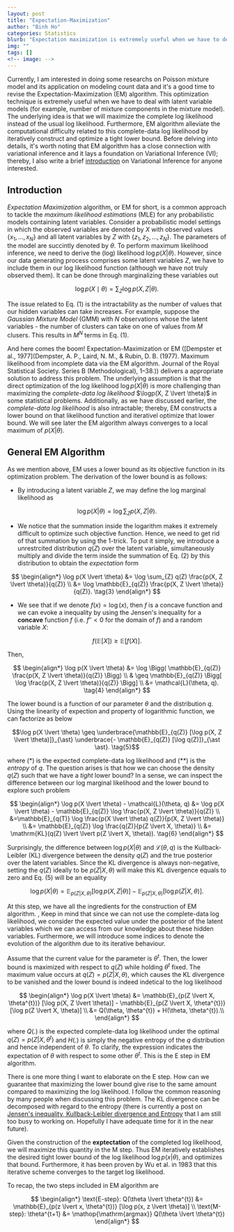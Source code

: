 ```yaml
---
layout: post
title: "Expectation-Maximization"
author: "Binh Ho"
categories: Statistics
blurb: "Expectation maximization is extremely useful when we have to deal with latent variable models (for example, number of mixture components in the mixture model)."
img: ""
tags: []
<!-- image: -->
---
```



Currently, I am interested in doing some researchs on Poisson mixture model and its application on
modeling count data and it's a good time to revise the Expectation-Maximization (EM) algorithm. This optimization technique is extremely useful when we have to deal with latent variable models (for example, number of mixture components in the mixture model). The underlying idea is that we will maximize the complete log 
likelihood instead of the usual log likelihood. Furthermore, EM algorithm alleviate the computational difficulty related to this complete-data log likelihood by iteratively construct and optimize a tight lower bound. Before delving into details, it's worth noting that EM algorithm has a close connection with variational 
inference and it lays a foundation on Variational Inference (VI); thereby, I also write a brief [introduction](https://callmequant.github.io/study/variational-inference/) on Variational Inference for anyone interested.

## Introduction
*Expectation Maximization* algorithm, or EM for short, is a common approach to tackle the *maximum likelihood estimations* (MLE) for any probabilistic models
containing latent variables. Consider a probabilistic model settings in which the observed variables are denoted by $X$ with observed values $\lbrace x_1, \dots, x_N \rbrace$ 
and all latent variables by $Z$ with $\lbrace z_1, z_2, \dots, z_N \rbrace$. The parameters of the model are succintly denoted by $\theta$. To perform maximum likelihood inference, we need to derive the (log) likelihood $\log p(X \lvert \theta)$. However, since our data generating process comprises some latent variables $Z$, we have to include them in our log likelihood function (although we have not truly observed them). It can be done through marginalizing these variables out

$$
\log p(X \mid \theta) = \sum_{Z} \log p(X, Z \lvert \theta). \tag{1}
$$

The issue related to Eq. (1) is the intractability as the number of values that our hidden variables can take increases. For example, suppose the *Gaussian Mixture Model* (GMM) with $N$ observations whose the latent variables - the number of clusters can take on one of values from $M$ clusers. This results in $M^N$ terms in Eq. (1). 

And here comes the boom! Expectation-Maximization or EM ([Dempster et al., 1977](Dempster, A. P., Laird, N. M., & Rubin, D. B. (1977). Maximum likelihood from incomplete data via the EM algorithm. Journal of the Royal Statistical Society. Series B (Methodological), 1–38.)) delivers a appropriate solution to address this problem. The underlying assumption is that the direct optimization of the log likelihood $\log p(X \lvert  \theta)$ is more challenging than maximizing the *complete-data log likelihood* $\logp(X, Z \lvert \theta)$ in some statistical problems. Additionally, as we have discussed earlier, the *complete-data log likelihood* is also intractable; thereby, EM constructs a lower bound on that likelihood function and iterativel optimize that lower bound. We will see later the EM algorithm always converges to a local maximum of $p(X \lvert \theta)$.

## General EM Algorithm
As we mention above, EM uses a lower bound as its objective function in its optimization problem. The derivation of the lower bound is as follows:
+ By introducing a latent variable $Z$, we may define the log marginal likelihood as 

$$
\log p(X \lvert \theta) =
\log \sum_{Z} p(X, Z \lvert \theta).
\tag{2}
$$

+ We notice that the summation inside the logarithm makes it extremely difficult to optimize such objective function. Hence, we need to get rid of that summation by using the 1-trick. To put it simply, we introduce a unrestrcited distribution  $q(Z)$ over the latent variable, simultaneously multiply and divide the term inside the summation of Eq. (2) by this distribution to obtain the *expectation* form 

$$
\begin{align*}
\log p(X \lvert \theta) &=
\log \sum_{Z} q(Z) \frac{p(X, Z \lvert \theta)}{q(Z)} \\
&= \log \mathbb{E}_{q(Z)} \frac{p(X, Z \lvert \theta)}{q(Z)}.
\tag{3}
\end{align*}
$$

+ We see that if we denote $f(x) = \log(x)$, then $f$ is a concave function and we can evoke a inequality by using the Jensen's inequality for a **concave** function $f$ (i.e. $f'' < 0$ for the domain of $f$) and a random variable $X$:
 
$$f(\mathbb{E}[X]) \geq \mathbb{E}[f(X)].$$

Then,

$$
\begin{align*}
\log p(X \lvert \theta) &= \log \Bigg( \mathbb{E}_{q(Z)} \frac{p(X, Z \lvert \theta)}{q(Z)} \Bigg) \\
& \geq \mathbb{E}_{q(Z)} \Bigg[ \log \frac{p(X, Z \lvert \theta)}{q(Z)} \Bigg] \\
&= \mathcal{L}(\theta, q). \tag{4}
\end{align*}
$$

The lower bound is a function of our parameter $\theta$ and the distribution $q$. Using the linearity of expection and property of logarithmic function, we can factorize as below

$$\log p(X \lvert \theta) \geq \underbrace{\mathbb{E}_{q(Z)} [\log p(X, Z \lvert \theta)]}_{\ast} \underbrace{- \mathbb{E}_{q(Z)} [\log q(Z)]}_{\ast \ast}. \tag{5}$$

where $(\ast)$ is the expected complete-data log likelihood and $(\ast \ast)$ is the *entropy* of $q$. The question arises is that how we can choose the density $q(Z)$ such that we have a *tight* lower bound? In a sense, we can inspect the difference between our log marginal likelihood and the lower bound to explore such problem 

$$
\begin{align*}
\log p(X \lvert \theta) - \mathcal{L}(\theta, q) &= 
\log p(X \lvert \theta) - \mathbb{E}_{q(Z)} \log \frac{p(X, Z \lvert \theta)}{q(Z)} \\ 
&=\mathbb{E}_{q(T)} \log \frac{p(X \lvert \theta) q(Z)}{p(X, Z \lvert \theta)} \\ 
&= \mathbb{E}_{q(Z)} \log \frac{q(Z)}{p(Z \lvert X, \theta)} \\ 
&= \mathrm{KL}(q(Z) \lvert \lvert p(Z \lvert X, \theta)).
\tag{6}
\end{align*}
$$

Surprisingly, the difference between $\log p(X \lvert \theta)$ and $\mathcal{L}(\theta, q)$ is the Kullback-Leibler (KL) divergence between the density $q(Z)$ and the true posterior over the latent variables. Since the KL divergence is always non-negative, setting the $q(Z)$ ideally to be $p(Z \lvert X, \theta)$ will make this KL divergence equals to zero and Eq. (5) will be an equality

$$\log p(X \lvert \theta) = \mathbb{E}_{p(Z \lvert X, \theta)} [\log p(X, Z \lvert \theta)] - \mathbb{E}_{p(Z \lvert X, \theta)} [\log p(Z \lvert X, \theta)].$$

At this step, we have all the ingredients for the construction of EM algorithm. , Keep in mind that since we can not use the complete-data log likelihood, we consider the expected value under the posterior of the latent variables which we can access from our knowledge about these hidden variables. Furthermore, we will introduce some indices to denote the evolution of the algorithm due to its iterative behaviour.

Assume that the current value for the parameter is $\theta^{t}$. Then, the lower bound is maximized with respect to $q(Z)$ while holding $\theta^{t}$ fixed. The maximum value occurs at $q(Z) = p(Z \lvert X, \theta)$, which causes the KL divergence to be vanished and the lower bound is indeed indetical to the log likelihood 

$$
\begin{align*}
\log p(X \lvert \theta) &= \mathbb{E}_{p(Z \lvert X, \theta^{t})} [\log p(X, Z \lvert \theta)] - \mathbb{E}_{p(Z \lvert X, \theta^{t})} [\log p(Z \lvert X, \theta)] \\
&= Q(\theta, \theta^{t}) + H(\theta, \theta^{t}).\\
\end{align*}
$$

where $Q(.)$ is the expected complete-data log likelihood under the optimal $q(Z) = p(Z \lvert X, \theta^{t})$ and $H(.)$ is simply the negative entropy of the $q$ distribution and hence independent of $\theta$. To clarify, the expression indicates the expectation of $\theta$ with respect to some other $\theta^{t}$. This is the E step in EM algorithm.

There is one more thing I want to elaborate on the E step. How can we guarantee that maximizing the lower bound give rise to the same amount compared to maximizing the log likelihood. I follow the common reasoning by many people when discussing this problem. The KL divergence can be decomposed with regard to the entropy (there is currently a post on [Jensen's inequality, Kullback-Leibler divergence and Entropy](https://callmequant.github.io/study/note-on-KL/) that I am still too busy to working on. Hopefully I have adequate time for it in the near future).

Given the construction of the **exptectation**  of the completed log likelihood, we will maximize this quantity in the M step. Thus EM iteratively establishes the desired tight lower bound of the log likelihood $\log p(x \lvert \theta)$, and optimizes that bound. Furthermore, it has been proven by Wu et al. in 1983 that this iterative scheme converges to the target log likelihood. 

To recap, the two steps included in EM algorithm are

$$
\begin{align*}
\text{E-step}: Q(\theta \lvert \theta^{t}) &= \mathbb{E}_{p(z \lvert x, \theta^{t})} [\log p(x, z \lvert \theta)] \\
\text{M-step}: \theta^{t+1} &= \mathop{\mathrm{argmax}} Q(\theta \lvert \theta^{t})
\end{align*}
$$










